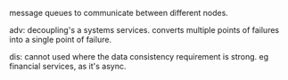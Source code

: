 message queues to communicate between different nodes. 

adv:
    decoupling's a systems services.
    converts multiple points of failures into a single point of failure. 
    
dis:
    cannot used where the data consistency requirement is strong. eg financial services, as it's async. 
